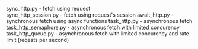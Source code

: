 sync_http.py - fetch using request  
sync_http_session.py - fetch using request's session
await_http.py - synchronous fetch using async functions
task_http.py - asynchronous fetch  
task_http_semaphore.py - asynchronous fetch with limited concurency 
task_http_queue.py - asynchronous fetch with limited concurency and rate limit (reqests per second)
